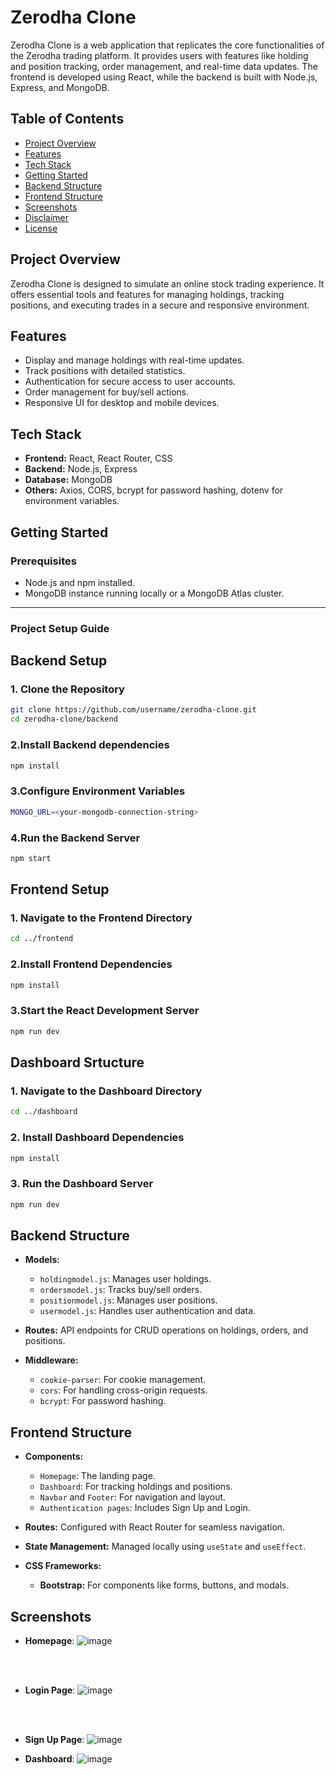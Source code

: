 # Zerodha Clone

Zerodha Clone is a web application that replicates the core functionalities of the Zerodha trading platform. It provides users with features like holding and position tracking, order management, and real-time data updates. The frontend is developed using React, while the backend is built with Node.js, Express, and MongoDB.

## Table of Contents
- [Project Overview](#project-overview)
- [Features](#features)
- [Tech Stack](#tech-stack)
- [Getting Started](#getting-started)
- [Backend Structure](#backend-structure)
- [Frontend Structure](#frontend-structure)
- [Screenshots](#screenshots)
- [Disclaimer](#disclaimer)
- [License](#license)

## Project Overview
Zerodha Clone is designed to simulate an online stock trading experience. It offers essential tools and features for managing holdings, tracking positions, and executing trades in a secure and responsive environment.

## Features
- Display and manage holdings with real-time updates.
- Track positions with detailed statistics.
- Authentication for secure access to user accounts.
- Order management for buy/sell actions.
- Responsive UI for desktop and mobile devices.

## Tech Stack
- **Frontend:** React, React Router, CSS
- **Backend:** Node.js, Express
- **Database:** MongoDB
- **Others:** Axios, CORS, bcrypt for password hashing, dotenv for environment variables.

## Getting Started

### Prerequisites
- Node.js and npm installed.
- MongoDB instance running locally or a MongoDB Atlas cluster.

---

### Project Setup Guide

## Backend Setup

### 1. Clone the Repository
```bash
git clone https://github.com/username/zerodha-clone.git
cd zerodha-clone/backend
```
### 2.Install Backend dependencies 
``` bash
npm install
```
### 3.Configure Environment Variables
``` bash
MONGO_URL=<your-mongodb-connection-string>

```
### 4.Run the Backend Server
``` bash
npm start
```

## Frontend Setup

### 1. Navigate to the Frontend Directory

``` bash
cd ../frontend
```
### 2.Install Frontend Dependencies 
 ``` bash
 npm install
 ```

### 3.Start the React Development Server
``` bash
npm run dev
```

## Dashboard Srtucture

### 1. Navigate to the Dashboard Directory
```bash
cd ../dashboard
```
### 2. Install Dashboard Dependencies
``` bash
npm install
```
### 3. Run the Dashboard Server
``` bash
npm run dev
```

## Backend Structure

- **Models:**
  - `holdingmodel.js`: Manages user holdings.
  - `ordersmodel.js`: Tracks buy/sell orders.
  - `positionmodel.js`: Manages user positions.
  - `usermodel.js`: Handles user authentication and data.

- **Routes:** API endpoints for CRUD operations on holdings, orders, and positions.

- **Middleware:**
  - `cookie-parser`: For cookie management.
  - `cors`: For handling cross-origin requests.
  - `bcrypt`: For password hashing.


## Frontend Structure

- **Components:**
  - `Homepage`: The landing page.
  - `Dashboard`: For tracking holdings and positions.
  - `Navbar` and `Footer`: For navigation and layout.
  - `Authentication pages`: Includes Sign Up and Login.

- **Routes:** Configured with React Router for seamless navigation.

- **State Management:** Managed locally using `useState` and `useEffect`.

- **CSS Frameworks:**
  - **Bootstrap:** For components like forms, buttons, and modals.

## Screenshots

- **Homepage**:
 ![image](https://github.com/user-attachments/assets/758823e3-aa34-45da-bedc-6d446ea86aac)


<br> <br>

- **Login Page**:
  ![image](https://github.com/user-attachments/assets/35512110-878e-4abc-a589-06a2b33bbc83)


<br> <br>

- **Sign Up Page**:
  ![image](https://github.com/user-attachments/assets/fb166a1c-fd0d-477f-bf26-87695861582b)

- **Dashboard**:
  ![image](https://github.com/user-attachments/assets/6232c9a7-7e97-456a-ab1a-c4a215c2f0bf)

